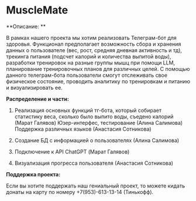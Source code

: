 # MuscleMate

**Описание: **

В рамках нашего проекта мы хотим реализовать Телеграм-бот для здоровья. Функционал предполагает возможность сбора и хранения данных о пользователе (вес, рост, средняя дневная активность и тд), трекинга питания (подсчет калорий и количества выпитой воды), разработки тренировок на разные группы мышц при помощи LLM, планирование тренировочных планов для различных целей. С помощью данного телеграм-бота пользователи смогут отслеживать свое физическое состояние, проводить аналитику по тренировкам и питанию и визуализировать ее.

**Распределение и части:**

1. Реализация основных функций тг-бота, который собирает статистику веса, сколько было выпито воды, съедено калорий (Марат Галявов)
Юзер-интерфес, тестирование (Алина Салимова)
Поддержка различных языков (Анастасия Сотникова)

2. Создание БД c информацией о пользователях (Алина Салимова)

3. Подключение к API ChatGPT (Марат Галявов)

4. Визуализация прогресса пользователя (Анастасия Сотникова)

**Поддержка проекта:**

Если вы хотите поддержать наш гениальный проект, то можете кидать донаты на карту по номеру +7(953)-613-13-14 (Тинькофф). 
